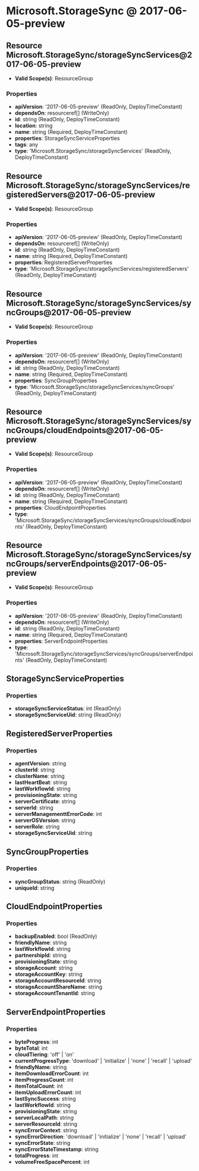 # Microsoft.StorageSync @ 2017-06-05-preview

## Resource Microsoft.StorageSync/storageSyncServices@2017-06-05-preview
* **Valid Scope(s)**: ResourceGroup
### Properties
* **apiVersion**: '2017-06-05-preview' (ReadOnly, DeployTimeConstant)
* **dependsOn**: resourceref[] (WriteOnly)
* **id**: string (ReadOnly, DeployTimeConstant)
* **location**: string
* **name**: string (Required, DeployTimeConstant)
* **properties**: StorageSyncServiceProperties
* **tags**: any
* **type**: 'Microsoft.StorageSync/storageSyncServices' (ReadOnly, DeployTimeConstant)

## Resource Microsoft.StorageSync/storageSyncServices/registeredServers@2017-06-05-preview
* **Valid Scope(s)**: ResourceGroup
### Properties
* **apiVersion**: '2017-06-05-preview' (ReadOnly, DeployTimeConstant)
* **dependsOn**: resourceref[] (WriteOnly)
* **id**: string (ReadOnly, DeployTimeConstant)
* **name**: string (Required, DeployTimeConstant)
* **properties**: RegisteredServerProperties
* **type**: 'Microsoft.StorageSync/storageSyncServices/registeredServers' (ReadOnly, DeployTimeConstant)

## Resource Microsoft.StorageSync/storageSyncServices/syncGroups@2017-06-05-preview
* **Valid Scope(s)**: ResourceGroup
### Properties
* **apiVersion**: '2017-06-05-preview' (ReadOnly, DeployTimeConstant)
* **dependsOn**: resourceref[] (WriteOnly)
* **id**: string (ReadOnly, DeployTimeConstant)
* **name**: string (Required, DeployTimeConstant)
* **properties**: SyncGroupProperties
* **type**: 'Microsoft.StorageSync/storageSyncServices/syncGroups' (ReadOnly, DeployTimeConstant)

## Resource Microsoft.StorageSync/storageSyncServices/syncGroups/cloudEndpoints@2017-06-05-preview
* **Valid Scope(s)**: ResourceGroup
### Properties
* **apiVersion**: '2017-06-05-preview' (ReadOnly, DeployTimeConstant)
* **dependsOn**: resourceref[] (WriteOnly)
* **id**: string (ReadOnly, DeployTimeConstant)
* **name**: string (Required, DeployTimeConstant)
* **properties**: CloudEndpointProperties
* **type**: 'Microsoft.StorageSync/storageSyncServices/syncGroups/cloudEndpoints' (ReadOnly, DeployTimeConstant)

## Resource Microsoft.StorageSync/storageSyncServices/syncGroups/serverEndpoints@2017-06-05-preview
* **Valid Scope(s)**: ResourceGroup
### Properties
* **apiVersion**: '2017-06-05-preview' (ReadOnly, DeployTimeConstant)
* **dependsOn**: resourceref[] (WriteOnly)
* **id**: string (ReadOnly, DeployTimeConstant)
* **name**: string (Required, DeployTimeConstant)
* **properties**: ServerEndpointProperties
* **type**: 'Microsoft.StorageSync/storageSyncServices/syncGroups/serverEndpoints' (ReadOnly, DeployTimeConstant)

## StorageSyncServiceProperties
### Properties
* **storageSyncServiceStatus**: int (ReadOnly)
* **storageSyncServiceUid**: string (ReadOnly)

## RegisteredServerProperties
### Properties
* **agentVersion**: string
* **clusterId**: string
* **clusterName**: string
* **lastHeartBeat**: string
* **lastWorkflowId**: string
* **provisioningState**: string
* **serverCertificate**: string
* **serverId**: string
* **serverManagementtErrorCode**: int
* **serverOSVersion**: string
* **serverRole**: string
* **storageSyncServiceUid**: string

## SyncGroupProperties
### Properties
* **syncGroupStatus**: string (ReadOnly)
* **uniqueId**: string

## CloudEndpointProperties
### Properties
* **backupEnabled**: bool (ReadOnly)
* **friendlyName**: string
* **lastWorkflowId**: string
* **partnershipId**: string
* **provisioningState**: string
* **storageAccount**: string
* **storageAccountKey**: string
* **storageAccountResourceId**: string
* **storageAccountShareName**: string
* **storageAccountTenantId**: string

## ServerEndpointProperties
### Properties
* **byteProgress**: int
* **byteTotal**: int
* **cloudTiering**: 'off' | 'on'
* **currentProgressType**: 'download' | 'initialize' | 'none' | 'recall' | 'upload'
* **friendlyName**: string
* **itemDownloadErrorCount**: int
* **itemProgressCount**: int
* **itemTotalCount**: int
* **itemUploadErrorCount**: int
* **lastSyncSuccess**: string
* **lastWorkflowId**: string
* **provisioningState**: string
* **serverLocalPath**: string
* **serverResourceId**: string
* **syncErrorContext**: string
* **syncErrorDirection**: 'download' | 'initialize' | 'none' | 'recall' | 'upload'
* **syncErrorState**: string
* **syncErrorStateTimestamp**: string
* **totalProgress**: int
* **volumeFreeSpacePercent**: int

